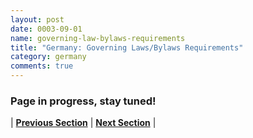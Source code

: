 ```yaml
---
layout: post
date: 0003-09-01
name: governing-law-bylaws-requirements
title: "Germany: Governing Laws/Bylaws Requirements"
category: germany
comments: true
---
```



### Page in progress, stay tuned!


| **[Previous Section]( https://neo-project.github.io/global-blockchain-compliance-hub//germany/germany-team-member-requirements.html)** | **[Next Section]( https://neo-project.github.io/global-blockchain-compliance-hub//germany/germany-governing-by-law.html)** |
